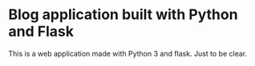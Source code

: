 # Blog application built with Python and Flask

This is a web application made with Python 3 and flask. Just to be clear.

